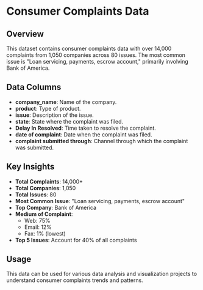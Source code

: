 # Consumer Complaints Data

## Overview
This dataset contains consumer complaints data with over 14,000 complaints from 1,050 companies across 80 issues. The most common issue is "Loan servicing, payments, escrow account," primarily involving Bank of America.

## Data Columns
- **company_name**: Name of the company.
- **product**: Type of product.
- **issue**: Description of the issue.
- **state**: State where the complaint was filed.
- **Delay In Resolved**: Time taken to resolve the complaint.
- **date of complaint**: Date when the complaint was filed.
- **complaint submitted through**: Channel through which the complaint was submitted.

## Key Insights
- **Total Complaints**: 14,000+
- **Total Companies**: 1,050
- **Total Issues**: 80
- **Most Common Issue**: "Loan servicing, payments, escrow account"
- **Top Company**: Bank of America
- **Medium of Complaint**: 
  - Web: 75%
  - Email: 12%
  - Fax: 1% (lowest)
- **Top 5 Issues**: Account for 40% of all complaints


## Usage
This data can be used for various data analysis and visualization projects to understand consumer complaints trends and patterns.


